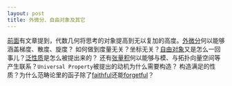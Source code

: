 ```yaml
---
layout: post
title: 外微分、自由对象及其它
---
```

[前面]()有文章提到，代数几何将思考的对象提高到无以复加的高度。[外微分](https://en.wikipedia.org/wiki/Exterior_derivative)何以能够涵盖梯度、散度、旋度？
如何做到度量无关？坐标无关？[自由对象]()又是怎么一回事儿？[泛性质](https://en.wikipedia.org/wiki/Universal_property)是怎么被提出来的？
还有[张量积](https://en.wikipedia.org/wiki/Tensor_product)何以能够与模、与拓扑向量空间等产生联系？`Universal Property`被提出的动机为什么需要构造？
构造满足的性质？为什么范畴论里的函子除了[faithful](https://en.wikipedia.org/wiki/Full_and_faithful_functors)还能[forgetful](https://en.wikipedia.org/wiki/Forgetful_functor)？
